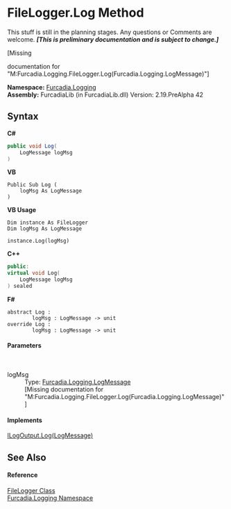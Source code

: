 # FileLogger.Log Method 
This stuff is still in the planning stages. Any questions or Comments are welcome. _**\[This is preliminary documentation and is subject to change.\]**_

\[Missing <summary> documentation for "M:Furcadia.Logging.FileLogger.Log(Furcadia.Logging.LogMessage)"\]

**Namespace:**&nbsp;<a href="N_Furcadia_Logging">Furcadia.Logging</a><br />**Assembly:**&nbsp;FurcadiaLib (in FurcadiaLib.dll) Version: 2.19.PreAlpha 42

## Syntax

**C#**<br />
``` C#
public void Log(
	LogMessage logMsg
)
```

**VB**<br />
``` VB
Public Sub Log ( 
	logMsg As LogMessage
)
```

**VB Usage**<br />
``` VB Usage
Dim instance As FileLogger
Dim logMsg As LogMessage

instance.Log(logMsg)
```

**C++**<br />
``` C++
public:
virtual void Log(
	LogMessage logMsg
) sealed
```

**F#**<br />
``` F#
abstract Log : 
        logMsg : LogMessage -> unit 
override Log : 
        logMsg : LogMessage -> unit 
```


#### Parameters
&nbsp;<dl><dt>logMsg</dt><dd>Type: <a href="T_Furcadia_Logging_LogMessage">Furcadia.Logging.LogMessage</a><br />\[Missing <param name="logMsg"/> documentation for "M:Furcadia.Logging.FileLogger.Log(Furcadia.Logging.LogMessage)"\]</dd></dl>

#### Implements
<a href="M_Furcadia_Logging_ILogOutput_Log">ILogOutput.Log(LogMessage)</a><br />

## See Also


#### Reference
<a href="T_Furcadia_Logging_FileLogger">FileLogger Class</a><br /><a href="N_Furcadia_Logging">Furcadia.Logging Namespace</a><br />